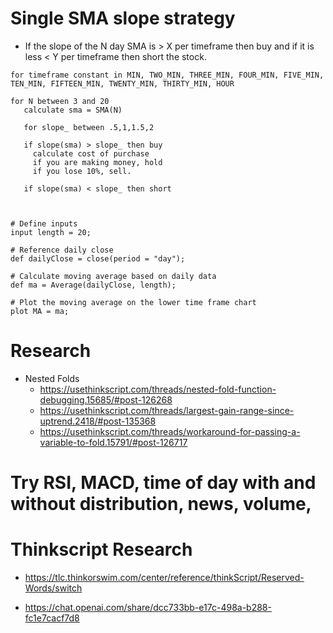 # Single SMA slope strategy

* If the slope of the N day SMA is > X per timeframe then buy and if it is less < Y per timeframe then short the stock.

```
for timeframe constant in MIN, TWO_MIN, THREE_MIN, FOUR_MIN, FIVE_MIN, TEN_MIN, FIFTEEN_MIN, TWENTY_MIN, THIRTY_MIN, HOUR

for N between 3 and 20
   calculate sma = SMA(N)
   
   for slope_ between .5,1,1.5,2

   if slope(sma) > slope_ then buy
     calculate cost of purchase
     if you are making money, hold
     if you lose 10%, sell. 

   if slope(sma) < slope_ then short



# Define inputs
input length = 20;

# Reference daily close
def dailyClose = close(period = "day");

# Calculate moving average based on daily data
def ma = Average(dailyClose, length);

# Plot the moving average on the lower time frame chart
plot MA = ma;
```

# Research
* Nested Folds
  * https://usethinkscript.com/threads/nested-fold-function-debugging.15685/#post-126268
  * https://usethinkscript.com/threads/largest-gain-range-since-uptrend.2418/#post-135368
  * https://usethinkscript.com/threads/workaround-for-passing-a-variable-to-fold.15791/#post-126717 


# Try RSI, MACD, time of day with and without distribution, news, volume,


# Thinkscript Research
* https://tlc.thinkorswim.com/center/reference/thinkScript/Reserved-Words/switch

* https://chat.openai.com/share/dcc733bb-e17c-498a-b288-fc1e7cacf7d8